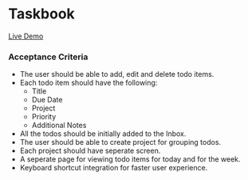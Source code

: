 # Taskbook

[Live Demo](https://swarnim-me.github.io/todo-app/)

### Acceptance Criteria
* The user should be able to add, edit and delete todo items.
* Each todo item should have the following:
    * Title
    * Due Date
    * Project
    * Priority
    * Additional Notes
* All the todos should be initially added to the Inbox.
* The user should be able to create project for grouping todos.
* Each project should have seperate screen.
* A seperate page for viewing todo items for today and for the week.
* Keyboard shortcut integration for faster user experience.